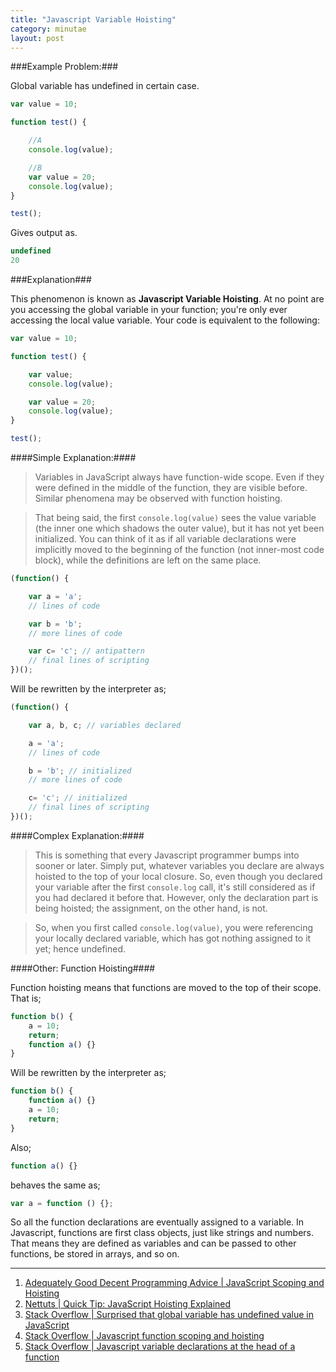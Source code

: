 ```yaml
---
title: "Javascript Variable Hoisting"
category: minutae
layout: post
---
```


###Example Problem:###

Global variable has undefined in certain case.

``` javascript
var value = 10;

function test() {

    //A
    console.log(value);

    //B
    var value = 20;
    console.log(value);
}

test();
```

Gives output as.

``` javascript
undefined
20
```

###Explanation###

This phenomenon is known as __Javascript Variable Hoisting__. At no point are
you accessing the global variable in your function; you're only ever
accessing the local value variable. Your code is equivalent to the
following:

``` javascript
var value = 10;

function test() {

    var value;
    console.log(value);

    var value = 20;
    console.log(value);
}

test();
```

####Simple Explanation:####

> Variables in JavaScript always have function-wide scope. Even if they were
> defined in the middle of the function, they are visible before. Similar
> phenomena may be observed with function hoisting.

> That being said, the first `console.log(value)` sees the value variable (the
> inner one which shadows the outer value), but it has not yet been initialized.
> You can think of it as if all variable declarations were implicitly moved to
> the beginning of the function (not inner-most code block), while the
> definitions are left on the same place.

``` javascript
(function() {

    var a = 'a';
    // lines of code

    var b = 'b';
    // more lines of code

    var c= 'c'; // antipattern
    // final lines of scripting
})();
```

Will be rewritten by the interpreter as;

``` javascript
(function() {

    var a, b, c; // variables declared

    a = 'a';
    // lines of code

    b = 'b'; // initialized
    // more lines of code

    c= 'c'; // initialized
    // final lines of scripting
})();
```

####Complex Explanation:####

> This is something that every Javascript programmer bumps into sooner or later.
> Simply put, whatever variables you declare are always hoisted to the top of
> your local closure. So, even though you declared your variable after the first
> `console.log` call, it's still considered as if you had declared it before
> that. However, only the declaration part is being hoisted; the assignment, on
> the other hand, is not.

> So, when you first called `console.log(value)`, you were referencing your
> locally declared variable, which has got nothing assigned to it yet; hence
> undefined.

####Other: Function Hoisting####

Function hoisting means that functions are moved to the top of their scope. That
is;

``` javascript
function b() {
    a = 10;
    return;
    function a() {}
}
```

Will be rewritten by the interpreter as;

``` javascript
function b() {
    function a() {}
    a = 10;
    return;
}
```

Also;

``` javascript
function a() {}
```

behaves the same as;

``` javascript
var a = function () {};
```

So all the function declarations are eventually assigned to a variable. In
Javascript, functions are first class objects, just like strings and numbers.
That means they are defined as variables and can be passed to other functions,
be stored in arrays, and so on.

---

1. [Adequately Good Decent Programming Advice | JavaScript Scoping and Hoisting][1]
2. [Nettuts | Quick Tip: JavaScript Hoisting Explained][2]
3. [Stack Overflow | Surprised that global variable has undefined value in JavaScript][3]
4. [Stack Overflow | Javascript function scoping and hoisting][4]
5. [Stack Overflow | Javascript variable declarations at the head of a function][5]

[1]: http://www.adequatelygood.com/JavaScript-Scoping-and-Hoisting.html
[2]: http://net.tutsplus.com/tutorials/javascript-ajax/quick-tip-javascript-hoisting-explained/
[3]: http://stackoverflow.com/questions/9085839/surprised-that-global-variable-has-undefined-value-in-
[4]: http://stackoverflow.com/questions/7506844/javascript-function-scoping-and-hoisting
[5]: http://stackoverflow.com/questions/8351293/javascript-variable-declarations-at-the-head-of-a-function
